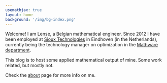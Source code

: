 ```yaml
---
usemathjax: true
layout: home
background: '/img/bg-index.png'
---
```


Welcome! I am Lense, a Belgian mathematical engineer. Since 2012 I have been employed at [Sioux Technologies](https://www.sioux.eu) in Eindhoven (in the Netherlands), currently being the technology manager on optimization in the [Mathware department](https://www.sioux.eu/competences/mathware/). 

This blog is to host some applied mathematical output of mine. Some work related, but mostly not.

Check the [about](about) page for more info on me.
